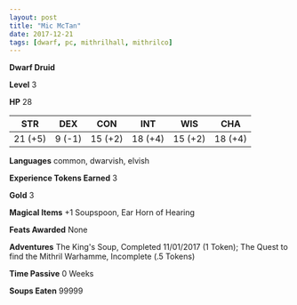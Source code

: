 ```yaml
---
layout: post
title: "Mic McTan"
date: 2017-12-21
tags: [dwarf, pc, mithrilhall, mithrilco]
---
```


**Dwarf Druid**

**Level** 3

**HP** 28

|   STR   |   DEX   |   CON   |   INT   |   WIS   |   CHA   |
|:-----:|:-----:|:-----:|:-----:|:-----:|:-----:|
| 21 (+5) | 9 (-1) | 15 (+2) | 18 (+4) | 15 (+2) | 18 (+4) |

**Languages** common, dwarvish, elvish

**Experience Tokens Earned** 3

**Gold** 3

**Magical Items** +1 Soupspoon, Ear Horn of Hearing

**Feats Awarded** None

**Adventures** The King's Soup, Completed 11/01/2017 (1 Token); The Quest to find the Mithril Warhamme, Incomplete (.5 Tokens)

**Time Passive** 0 Weeks

**Soups Eaten** 99999
